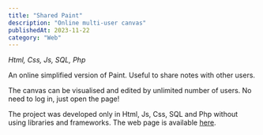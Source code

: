 ```yaml
---
title: "Shared Paint"
description: "Online multi-user canvas"
publishedAt: 2023-11-22
category: "Web"
---
```


*Html, Css, Js, SQL, Php*

An online simplified version of Paint. Useful to share notes with other users.

The canvas can be visualised and edited by unlimited number of users. No need to log in, just open the page!

The project was developed only in Html, Js, Css, SQL and Php without using libraries and frameworks.
The web page is available [here](https://provsito.altervista.org/paint/index.php).